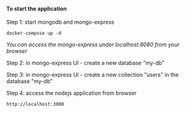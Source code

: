 #### To start the application

Step 1: start mongodb and mongo-express

    docker-compose up -d
    
_You can access the mongo-express under localhost:8080 from your browser_
    
Step 2: in mongo-express UI - create a new database "my-db"

Step 3: in mongo-express UI - create a new collection "users" in the database "my-db"           
 
Step 4: access the nodejs application from browser 

    http://localhost:3000       
    
